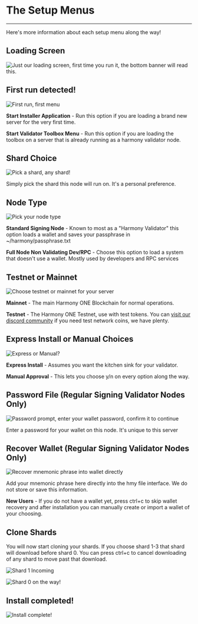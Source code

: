 # The Setup Menus
---
Here's more information about each setup menu along the way!

## Loading Screen

![Just our loading screen, first time you run it, the bottom banner will read this.](../../.gitbook/assets/image%20%2835%29.png)

## First run detected!

![First run, first menu](../../.gitbook/assets/image%20%2838%29.png)

**Start Installer Application** - Run this option if you are loading a brand new server for the very first time.

**Start Validator Toolbox Menu** - Run this option if you are loading the toolbox on a server that is already running as a harmony validator node.

## Shard Choice

![Pick a shard, any shard!](../../.gitbook/assets/image%20%2839%29.png)

Simply pick the shard this node will run on. It's a personal preference.

## Node Type

![Pick your node type](../../.gitbook/assets/image%20%2833%29.png)

**Standard Signing Node** - Known to most as a "Harmony Validator" this option loads a wallet and saves your passphrase in ~/harmony/passphrase.txt

**Full Node Non Validating Dev/RPC** - Choose this option to load a system that doesn't use a wallet. Mostly used by developers and RPC services

## Testnet or Mainnet

![Choose testnet or mainnet for your server](../../.gitbook/assets/image%20%2834%29.png)

**Mainnet** - The main Harmony ONE Blockchain for normal operations.

**Testnet** - The Harmony ONE Testnet, use with test tokens. You can [visit our discord community](https://discord.gg/babnYCEZ7Q) if you need test network coins, we have plenty.

## Express Install or Manual Choices

![Express or Manual?](../../.gitbook/assets/image%20%2841%29.png)

**Express Install** - Assumes you want the kitchen sink for your validator. 

**Manual Approval** - This lets you choose y/n on every option along the way.

## Password File \(Regular Signing Validator Nodes Only\)

![Password prompt, enter your wallet password, confirm it to continue](../../.gitbook/assets/image%20%2816%29.png)

Enter a password for your wallet on this node. It's unique to this server

## Recover Wallet \(Regular Signing Validator Nodes Only\)

![Recover mnemonic phrase into wallet directly](../../.gitbook/assets/image%20%2840%29.png)

Add your mnemonic phrase here directly into the hmy file interface. We do not store or save this information.

**New Users** - If you do not have a wallet yet, press ctrl+c to skip wallet recovery and after installation you can manually create or import a wallet of your choosing.

## Clone Shards

You will now start cloning your shards. If you choose shard 1-3 that shard will download before shard 0. You can press ctrl+c to cancel downloading of any shard to move past that download.

![Shard 1 Incoming](../../.gitbook/assets/image%20%2823%29.png)

![Shard 0 on the way!](../../.gitbook/assets/image%20%2836%29.png)

## Install completed!

![Install complete!](../../.gitbook/assets/image%20%2817%29.png)



